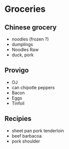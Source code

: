 # Groceries

## Chinese grocery

- noodles (frozen ?)
- dumplings
- Noodles Raw
- duck, pork

## Provigo

- OJ
- can chipotle peppers
- Bacon
- Eggs
- Tinfoil

## Recipies

- sheet pan pork tenderloin
- beef barbacoa
- pork shoulder
